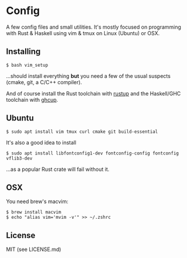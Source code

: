 # Config

A few config files and small utilities. It's mostly focused on programming with
Rust & Haskell using vim & tmux on Linux (Ubuntu) or OSX.

## Installing

    $ bash vim_setup

...should install everything **but** you need a few of the usual suspects
(cmake, git, a C/C++ compiler).

And of course install the Rust toolchain with [rustup](https://rustup.rs/)
and the Haskell/GHC toolchain with [ghcup](https://www.haskell.org/ghcup/).

## Ubuntu

    $ sudo apt install vim tmux curl cmake git build-essential

It's also a good idea to install

    $ sudo apt install libfontconfig1-dev fontconfig-config fontconfig vflib3-dev

...as a popular Rust crate will fail without it.

## OSX

You need brew's macvim:

    $ brew install macvim
    $ echo "alias vim='mvim -v'" >> ~/.zshrc

## License

MIT (see LICENSE.md)

